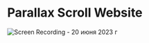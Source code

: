 # Parallax Scroll Website

![Screen Recording - 20 июня 2023 г](https://github.com/viccoshe/parallax-scroll-website/assets/109619263/86e9faa0-8782-4801-9897-b342e191ac8f)
